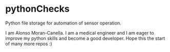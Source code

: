 # pythonChecks
Python file storage for automation of sensor operation.

I am Alonso Moran-Canella.
I am a medical engineer and I am eager to improve my python skills and become a good developer.
Hope this the start of many more repos :) 

